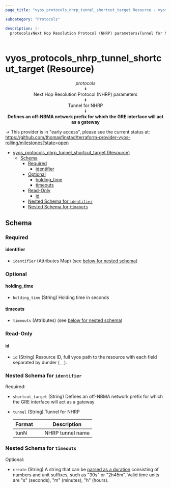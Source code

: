 ```yaml
---
page_title: "vyos_protocols_nhrp_tunnel_shortcut_target Resource - vyos"

subcategory: "Protocols"

description: |-
  protocols⯯Next Hop Resolution Protocol (NHRP) parameters⯯Tunnel for NHRP⯯Defines an off-NBMA network prefix for which the GRE interface will act as a gateway
---
```


# vyos_protocols_nhrp_tunnel_shortcut_target (Resource)
<center>

*protocols*  
⯯  
Next Hop Resolution Protocol (NHRP) parameters  
⯯  
Tunnel for NHRP  
⯯  
**Defines an off-NBMA network prefix for which the GRE interface will act as a gateway**


</center>

-> This provider is in "early access", please see the current status at: https://github.com/thomasfinstad/terraform-provider-vyos-rolling/milestones?state=open

<!--TOC-->

- [vyos_protocols_nhrp_tunnel_shortcut_target (Resource)](#vyos_protocols_nhrp_tunnel_shortcut_target-resource)
  - [Schema](#schema)
    - [Required](#required)
      - [identifier](#identifier)
    - [Optional](#optional)
      - [holding_time](#holding_time)
      - [timeouts](#timeouts)
    - [Read-Only](#read-only)
      - [id](#id)
    - [Nested Schema for `identifier`](#nested-schema-for-identifier)
    - [Nested Schema for `timeouts`](#nested-schema-for-timeouts)

<!--TOC-->

<!-- schema generated by tfplugindocs -->
## Schema

### Required

#### identifier
- `identifier` (Attributes Map) (see [below for nested schema](#nestedatt--identifier))

### Optional

#### holding_time
- `holding_time` (String) Holding time in seconds
#### timeouts
- `timeouts` (Attributes) (see [below for nested schema](#nestedatt--timeouts))

### Read-Only

#### id
- `id` (String) Resource ID, full vyos path to the resource with each field separated by dunder (`__`).

<a id="nestedatt--identifier"></a>
### Nested Schema for `identifier`

Required:

- `shortcut_target` (String) Defines an off-NBMA network prefix for which the GRE interface will act as a gateway
- `tunnel` (String) Tunnel for NHRP

    |  Format  &emsp;|  Description       |
    |----------|--------------------|
    |  tunN    &emsp;|  NHRP tunnel name  |


<a id="nestedatt--timeouts"></a>
### Nested Schema for `timeouts`

Optional:

- `create` (String) A string that can be [parsed as a duration](https://pkg.go.dev/time#ParseDuration) consisting of numbers and unit suffixes, such as &#34;30s&#34; or &#34;2h45m&#34;. Valid time units are &#34;s&#34; (seconds), &#34;m&#34; (minutes), &#34;h&#34; (hours).

